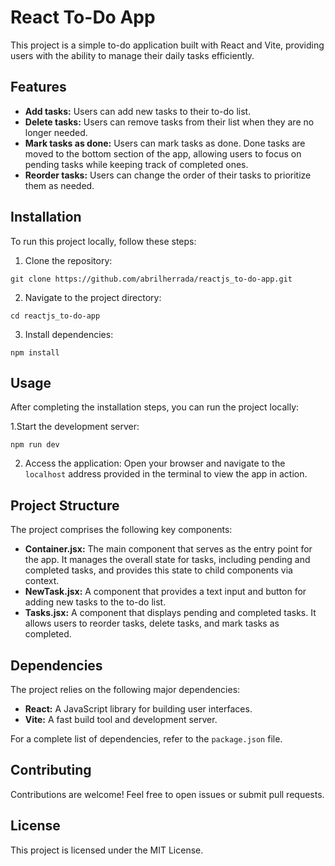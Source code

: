 # React To-Do App

This project is a simple to-do application built with React and Vite, providing users with the ability to manage their daily tasks efficiently.

## Features

- **Add tasks:** Users can add new tasks to their to-do list.
- **Delete tasks:** Users can remove tasks from their list when they are no longer needed.
- **Mark tasks as done:** Users can mark tasks as done. Done tasks are moved to the bottom section of the app, allowing users to focus on pending tasks while keeping track of completed ones.
- **Reorder tasks:** Users can change the order of their tasks to prioritize them as needed.

## Installation

To run this project locally, follow these steps:

1. Clone the repository:

```[bash]
git clone https://github.com/abrilherrada/reactjs_to-do-app.git
```

2. Navigate to the project directory:

```[bash]
cd reactjs_to-do-app
```

3. Install dependencies:

```[bash]
npm install
```

## Usage

After completing the installation steps, you can run the project locally:

1.Start the development server:

```[bash]
npm run dev
```

2. Access the application: Open your browser and navigate to the `localhost` address provided in the terminal to view the app in action.

## Project Structure

The project comprises the following key components:

- **Container.jsx:** The main component that serves as the entry point for the app. It manages the overall state for tasks, including pending and completed tasks, and provides this state to child components via context.
- **NewTask.jsx:** A component that provides a text input and button for adding new tasks to the to-do list.
- **Tasks.jsx:** A component that displays pending and completed tasks. It allows users to reorder tasks, delete tasks, and mark tasks as completed.

## Dependencies

The project relies on the following major dependencies:

- **React:** A JavaScript library for building user interfaces.
- **Vite:** A fast build tool and development server.

For a complete list of dependencies, refer to the `package.json` file.

## Contributing

Contributions are welcome! Feel free to open issues or submit pull requests.

## License

This project is licensed under the MIT License.
